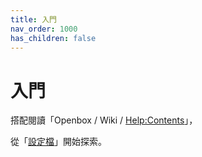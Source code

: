 ```yaml
---
title: 入門
nav_order: 1000
has_children: false
---
```



# 入門

搭配閱讀「Openbox / Wiki / [Help:Contents](http://openbox.org/wiki/Help:Contents)」，

從「[設定檔](https://samwhelp.github.io/note-about-openbox/read/config.html)」開始探索。
